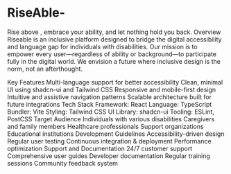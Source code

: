# RiseAble-
Rise above , embrace your ability, and let nothing hold you back.
Overview
Riseable is an inclusive platform designed to bridge the digital accessibility and language gap for individuals with disabilities. Our mission is to empower every user—regardless of ability or background—to participate fully in the digital world. We envision a future where inclusive design is the norm, not an afterthought.

Key Features
Multi-language support for better accessibility
Clean, minimal UI using shadcn-ui and Tailwind CSS
Responsive and mobile-first design
Intuitive and assistive navigation patterns
Scalable architecture built for future integrations
Tech Stack
Framework: React
Language: TypeScript
Bundler: Vite
Styling: Tailwind CSS
UI Library: shadcn-ui
Tooling: ESLint, PostCSS
Target Audience
Individuals with various disabilities
Caregivers and family members
Healthcare professionals
Support organizations
Educational institutions
Development Guidelines
Accessibility-driven design
Regular user testing
Continuous integration & deployment
Performance optimization
Support and Documentation
24/7 customer support
Comprehensive user guides
Developer documentation
Regular training sessions
Community feedback system
